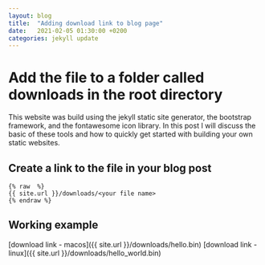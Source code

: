 ```yaml
---
layout: blog
title:  "Adding download link to blog page"
date:   2021-02-05 01:30:00 +0200
categories: jekyll update
---
```

# Add the file to a folder called downloads in the root directory
This website was build using the jekyll static site generator, the bootstrap framework, and the fontawesome icon library. In this post I will discuss the basic of these tools and how to quickly get started with building your own static websites. 

## Create a link to the file in your blog post
```
{% raw  %}
{{ site.url }}/downloads/<your file name>
{% endraw %}
```

## Working example
[download link - macos]({{ site.url }}/downloads/hello.bin)
[download link - linux]({{ site.url }}/downloads/hello_world.bin)